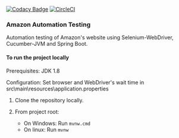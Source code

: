 [![Codacy Badge](https://api.codacy.com/project/badge/Grade/68deea32d96146d0aa43e6c25e45eafc)](https://app.codacy.com/app/asadhasan180/SpringBootTestAutomation?utm_source=github.com&utm_medium=referral&utm_content=AsadHasan/SpringBootTestAutomation&utm_campaign=badger)
[![CircleCI](https://circleci.com/gh/AsadHasan/SpringBootTestAutomation.svg?style=svg)](https://circleci.com/gh/AsadHasan/SpringBootTestAutomation)
### Amazon Automation Testing

Automation testing of Amazon's website using Selenium-WebDriver, Cucumber-JVM and Spring Boot.

#### To run the project locally
Prerequisites: JDK 1.8

Configuration: Set browser and WebDriver's wait time in src\main\resources\application.properties

1. Clone the repository locally.

2. From project root: 

     - On Windows: Run `mvnw.cmd`
     - On linux: Run `mvnw`   
